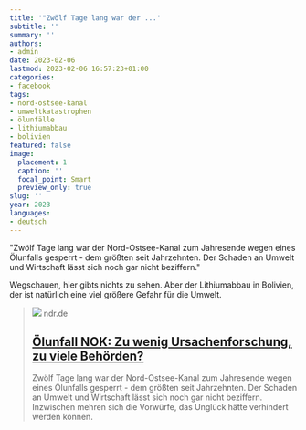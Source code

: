 ```yaml
---
title: '"Zwölf Tage lang war der ...'
subtitle: ''
summary: ''
authors:
- admin
date: 2023-02-06
lastmod: 2023-02-06 16:57:23+01:00
categories:
- facebook
tags:
- nord-ostsee-kanal
- umweltkatastrophen
- ölunfälle
- lithiumabbau
- bolivien
featured: false
image:
  placement: 1
  caption: ''
  focal_point: Smart
  preview_only: true
slug: ''
year: 2023
languages:
- deutsch
---
```


"Zwölf Tage lang war der Nord-Ostsee-Kanal zum Jahresende wegen eines Ölunfalls gesperrt - dem größten seit Jahrzehnten. Der Schaden an Umwelt und Wirtschaft lässt sich noch gar nicht beziffern."

Wegschauen, hier gibts nichts zu sehen. Aber der Lithiumabbau in Bolivien, der ist natürlich eine viel größere Gefahr für die Umwelt.
> [![](https://www.ndr.de/nachrichten/schleswig-holstein/pipelineleck112_v-contentxl.jpg)](https://www.ndr.de/nachrichten/schleswig-holstein/Oelufall-NOK-Zu-wenig-Ursachenforschung-zu-viele-Behoerden,nok632.html)
> ndr.de
> ## [Ölunfall NOK: Zu wenig Ursachenforschung, zu viele Behörden?](https://www.ndr.de/nachrichten/schleswig-holstein/Oelufall-NOK-Zu-wenig-Ursachenforschung-zu-viele-Behoerden,nok632.html)
>
>Zwölf Tage lang war der Nord-Ostsee-Kanal zum Jahresende wegen eines Ölunfalls gesperrt - dem größten seit Jahrzehnten. Der Schaden an Umwelt und Wirtschaft lässt sich noch gar nicht beziffern. Inzwischen mehren sich die Vorwürfe, das Unglück hätte verhindert werden können.
